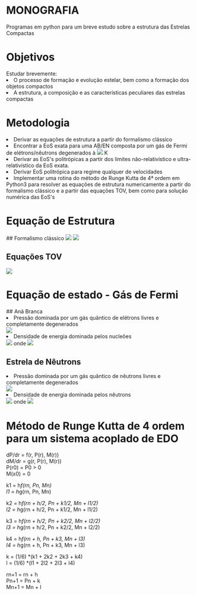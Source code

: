 <h1>MONOGRAFIA</h1> 
Programas em python para um breve estudo sobre a estrutura das Estrelas Compactas


<h1>Objetivos</h1>
Estudar brevemente:
<li> O processo de formação e evolução estelar, bem como a formação dos objetos compactos </li>
<li> A estrutura, a composição e as características peculiares das estrelas compactas </li>


<h1>Metodologia</h1>
<li> Derivar as equações de estrutura a partir do formalismo clássico</li>
<li> Encontrar a EoS exata para uma AB/EN composta por um gás de Fermi de elétrons/nêutrons degenerados  à <img src="https://render.githubusercontent.com/render/math?math=T = 0"> K</li>
<li> Derivar as EoS's politrópicas a partir dos limites não-relativístico e ultra-relativístico da EoS exata.</li>
<li> Derivar EoS politrópica para regime qualquer de velocidades</li>
<li> Implementar uma rotina do método de Runge Kutta de 4ª ordem em Python3 para resolver as equações de estrutura numericamente a partir do formalismo clássico e a partir das equações TOV, bem como para solução numérica das EoS's</li>


<h1>Equação de Estrutura</h1>
## Formalismo clássico
<img src="https://render.githubusercontent.com/render/math?math=\frac{dp(r)}{dr}=-\frac{G\epsilon(r)M(r)}{c^2 r^2}\\">
<img src="https://render.githubusercontent.com/render/math?math=\frac{dM(r)}{dr} = \frac{4\pi r^2\epsilon(r)}{c^2}">

## Equações TOV
<img src="https://render.githubusercontent.com/render/math?math=\frac{dp(r)}{dr}= -  \frac{GM(r)\epsilon(r)}{c^2r^2}\Big[1+\frac{p(r)}{\epsilon(r)}\Big]\Big[1+\frac{4\pi r^3p(r)}{M(r)c^2}\Big]\Big[{1-\frac{2GM(r)}{c^2r}}\Big]^{-1}">




<h1>Equação de estado - Gás de Fermi</h1>
## Anã Branca
<li>Pressão dominada por um gás quântico de elétrons livres e completamente degenerados</li>
<img src="https://render.githubusercontent.com/render/math?math=p(k_F) = \frac{\epsilon_0}{24}\Big[(2x^3 - 3x)\sqrt{(1 + x^2)} + 3senh^{-1}(x)\Big]">
<li>Densidade de energia dominada pelos nucleões</li>
<img src="https://render.githubusercontent.com/render/math?math=\epsilon(k)_{N} = x^3\frac{m_e^3m_{N}c^5}{3\pi^2\hbar^3}\Big(\frac {A}{Z}\Big)">
onde <img src="https://render.githubusercontent.com/render/math?math=\epsilon_0 = \frac{m_e^4c^5}{\pi^2\hbar^3}">


## Estrela de Nêutrons
<li>Pressão dominada por um gás quântico de nêutrons livres e completamente degenerados</li>
<img src="https://render.githubusercontent.com/render/math?math=p(k_F) = \frac{\epsilon_0}{24}\Big[(2x^3 - 3x)\sqrt{(1 + x^2)} + 3senh^{-1}(x)\Big]">
<li>Densidade de energia dominada pelos nêutrons</li>
<img src="https://render.githubusercontent.com/render/math?math=\epsilon(k)_{N} = x^3\frac{m_e^3m_{N}c^5}{3\pi^2\hbar^3}\Big(\frac {A}{Z}\Big)">
onde <img src="https://render.githubusercontent.com/render/math?math=\epsilon_0 = \frac{m_N^4c^5}{\pi^2\hbar^3}">



<h1>Método de Runge Kutta de 4 ordem para um sistema acoplado de EDO</h1> 

dP/dr = f(r, P(r), M(r)) <br/>
dM/dr = g(r, P(r), M(r)) <br/>
P(r0) = P0 > 0 <br/>
M(x0) = 0 <br/>

k1 = h*f(rn, Pn, Mn) <br/>
l1 = h*g(rn, Pn, Mn) <br/>

k2 = h*f(rn + h/2, Pn + k1/2, Mn + l1/2) <br/>
l2 = h*g(rn + h/2, Pn + k1/2, Mn + l1/2) <br/>

k3 = h*f(rn + h/2, Pn + k2/2, Mn + l2/2) <br/>
l3 = h*g(rn + h/2, Pn + k2/2, Mn + l2/2) <br/>

k4 = h*f(rn + h, Pn + k3, Mn + l3) <br/>
l4 = h*g(rn + h, Pn + k3, Mn + l3) <br/>

k = (1/6) *(k1 + 2k2 + 2k3 + k4) <br/>
l = (1/6) *(l1 + 2l2 + 2l3 + l4) <br/>

rn+1 = rn + h <br/>
Pn+1 = Pn + k <br/>
Mn+1 = Mn + l <br/>
<br/><br/>
